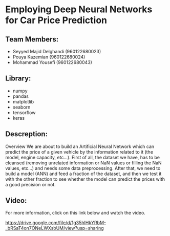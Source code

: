 # Employing Deep Neural Networks for Car Price Prediction

## Team Members:
- Seyyed Majid Delghandi (960122680023)
- Pouya Kazemian (960122680024)
- Mohammad Yousefi (960122680043)

## Library:
- numpy 
- pandas
- matplotlib
- seaborn
- tensorflow
- keras

## Descreption:
Overview
We are about to build an Artificial Neural Network which can predict the price of a given vehicle by the information related to it (the model, engine capacity, etc…).
First of all, the dataset we have, has to be cleansed (removing unrelated information or NaN values or filling the NaN values, etc...) and needs some data preprocessing.
 After that, we need to build a model (ANN) and feed a fraction of the dataset, and then we test it with the other fraction to see whether the model can predict the prices with a good precision or not.

## Video:
For more information, click on this link below and watch the video.

https://drive.google.com/file/d/1g35hIHkYRbM-_bRSaT4on7ONeLWXsbUM/view?usp=sharing

